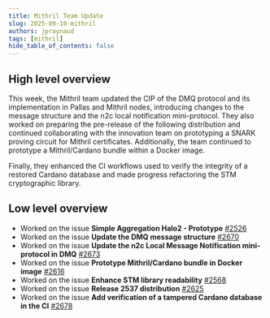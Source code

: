 ```yaml
---
title: Mithril Team Update
slug: 2025-09-10-mithril
authors: jpraynaud
tags: [mithril]
hide_table_of_contents: false
---
```


## High level overview

This week, the Mithril team updated the CIP of the DMQ protocol and its implementation in Pallas and Mithril nodes, introducing changes to the message structure and the n2c local notification mini-protocol. They also worked on preparing the pre-release of the following distribution and continued collaborating with the innovation team on prototyping a SNARK proving circuit for Mithril certificates. Additionally, the team continued to prototype a Mithril/Cardano bundle within a Docker image.

Finally, they enhanced the CI workflows used to verify the integrity of a restored Cardano database and made progress refactoring the STM cryptographic library.

## Low level overview

- Worked on the issue **Simple Aggregation Halo2 - Prototype** [#2526](https://github.com/input-output-hk/mithril/issues/2526)
- Worked on the issue **Update the DMQ message structure** [#2670](https://github.com/input-output-hk/mithril/issues/2670)
- Worked on the issue **Update the n2c Local Message Notification mini-protocol in DMQ** [#2673](https://github.com/input-output-hk/mithril/issues/2673)
- Worked on the issue **Prototype Mithril/Cardano bundle in Docker image** [#2616](https://github.com/input-output-hk/mithril/issues/2616)
- Worked on the issue **Enhance STM library readability** [#2568](https://github.com/input-output-hk/mithril/issues/2568)
- Worked on the issue **Release 2537 distribution** [#2625](https://github.com/input-output-hk/mithril/issues/2625)
- Worked on the issue **Add verification of a tampered Cardano database in the CI** [#2678](https://github.com/input-output-hk/mithril/issues/2678)
